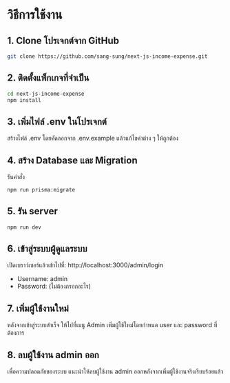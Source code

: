 # วิธีการใช้งาน

## 1. Clone โปรเจกต์จาก GitHub
```bash
git clone https://github.com/sang-sung/next-js-income-expense.git
```

## 2. ติดตั้งแพ็กเกจที่จำเป็น
```bash
cd next-js-income-expense
npm install
```

## 3. เพิ่มไฟล์ .env ในโปรเจกต์
สร้างไฟล์ .env โดยคัดลอกจาก .env.example แล้วแก้ไขค่าต่าง ๆ ให้ถูกต้อง

## 4. สร้าง Database และ Migration
รันคำสั่ง
```bash
npm run prisma:migrate
```

## 5. รัน server
```bash
npm run dev
```

## 6. เข้าสู่ระบบผู้ดูแลระบบ
เปิดเบราว์เซอร์แล้วเข้าไปที่:
http://localhost:3000/admin/login
- Username: admin
- Password: (ไม่ต้องกรอกอะไร)

## 7. เพิ่มผู้ใช้งานใหม่
หลังจากเข้าสู่ระบบสำเร็จ ให้ไปที่เมนู Admin
เพิ่มผู้ใช้ใหม่โดยกำหนด user และ password ที่ต้องการ

## 8. ลบผู้ใช้งาน admin ออก
เพื่อความปลอดภัยของระบบ แนะนำให้ลบผู้ใช้งาน admin ออกหลังจากเพิ่มผู้ใช้งานจริงเรียบร้อยแล้ว